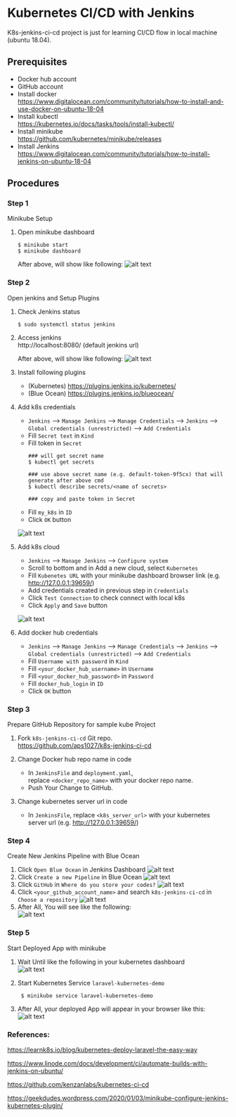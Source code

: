 # Kubernetes CI/CD with Jenkins
K8s-jenkins-ci-cd project is just for learning CI/CD flow in local machine (ubuntu 18.04).

## Prerequisites
- Docker hub account
- GitHub account
- Install docker    
    https://www.digitalocean.com/community/tutorials/how-to-install-and-use-docker-on-ubuntu-18-04
- Install kubectl   
    https://kubernetes.io/docs/tasks/tools/install-kubectl/
- Install minikube  
    https://github.com/kubernetes/minikube/releases
- Install Jenkins   
    https://www.digitalocean.com/community/tutorials/how-to-install-jenkins-on-ubuntu-18-04

## Procedures
### Step 1
Minikube Setup
1. Open minikube dashboard
    ```
    $ minikube start
    $ minikube dashboard
    ```
    After above, will show like following:
    ![alt text](https://github.com/aps1027/k8s-jenkins-ci-cd/blob/master/doc/images/minikube_dashboard.png?raw=true)

### Step 2
Open jenkins and Setup Plugins
1. Check Jenkins status
    ```
    $ sudo systemctl status jenkins
    ```
1. Access jenkins   
    http://localhost:8080/ (default jenkins url)    

    After above, will show like following:
    ![alt text](https://github.com/aps1027/k8s-jenkins-ci-cd/blob/master/doc/images/jenkins_dashboard.png?raw=true)

1. Install following plugins
    - (Kubernetes) https://plugins.jenkins.io/kubernetes/ 
    - (Blue Ocean) https://plugins.jenkins.io/blueocean/ 
1. Add k8s credentials
    - ```Jenkins``` --> ```Manage Jenkins``` --> ```Manage Credentials``` --> ```Jenkins``` --> ```	Global credentials (unrestricted)``` --> ```Add Credentials```
    - Fill ```Secret text``` in ```Kind```
    - Fill token in ```Secret```
        ```
        ### will get secret name
        $ kubectl get secrets

        ### use above secret name (e.g. default-token-9f5cx) that will generate after above cmd
        $ kubectl describe secrets/<name of secrets>

        ### copy and paste token in Secret
        ```
    - Fill ```my_k8s``` in ```ID```
    - Click ```OK``` button

    ![alt text](https://github.com/aps1027/k8s-jenkins-ci-cd/blob/master/doc/images/k8s_credentials.png?raw=true)

1. Add k8s cloud
    - ```Jenkins``` --> ```Manage Jenkins``` --> ```Configure system```   
    - Scroll to bottom and in Add a new cloud, select ```Kubernetes```
    - Fill ```Kubenetes URL``` with your minikube dashboard browser link (e.g. http://127.0.0.1:39659/)
    - Add credentials created in previous step in ```Credentials```
    - Click ```Test Connection``` to check connect with local k8s
    - Click ```Apply``` and ```Save``` button

    ![alt text](https://github.com/aps1027/k8s-jenkins-ci-cd/blob/master/doc/images/kubernetes_cloud.png?raw=true)

1. Add docker hub credentials
    - ```Jenkins``` --> ```Manage Jenkins``` --> ```Manage Credentials``` --> ```Jenkins``` --> ```	Global credentials (unrestricted)``` --> ```Add Credentials```
    - Fill ```Username with password``` in ```Kind```
    - Fill ```<your_docker_hub_username>``` in ```Username```
    - Fill ```<your_docker_hub_password>``` in ```Password```
    - Fill ```docker_hub_login``` in ```ID```
    - Click ```OK``` button

### Step 3
Prepare GitHub Repository for sample kube Project
1. Fork `k8s-jenkins-ci-cd` Git repo.   
    https://github.com/aps1027/k8s-jenkins-ci-cd

1. Change Docker hub repo name in code
    - In `JenkinsFile` and `deployment.yaml`,  
        replace `<docker_repo_name>` with your docker repo name.
    - Push Your Change to GitHub.

1. Change kubernetes server url in code
    - In `JenkinsFile`, 
        replace `<k8s_server_url>` with your kubernetes server url (e.g. http://127.0.0.1:39659/)

### Step 4
Create New Jenkins Pipeline with Blue Ocean
1. Click ```Open Blue Ocean``` in Jenkins Dashboard
    ![alt text](https://github.com/aps1027/k8s-jenkins-ci-cd/blob/master/doc/images/jenkins_dashboard.png?raw=true)
1. Click ```Create a new Pipeline``` in Blue Ocean
    ![alt text](https://github.com/aps1027/k8s-jenkins-ci-cd/blob/master/doc/images/jenkins_blue_ocean_1.png?raw=true)
1. Click ```GitHub``` in ```Where do you store your codes?```
    ![alt text](https://github.com/aps1027/k8s-jenkins-ci-cd/blob/master/doc/images/jenkins_blue_ocean_2.png?raw=true)
1. Click ```<your_github_account_name>``` and search ```k8s-jenkins-ci-cd``` in ```Choose a repository```
    ![alt text](https://github.com/aps1027/k8s-jenkins-ci-cd/blob/master/doc/images/jenkins_blue_ocean_3.png?raw=true)
1. After All, You will see like the following:     
    ![alt text](https://github.com/aps1027/k8s-jenkins-ci-cd/blob/master/doc/images/jenkins_blue_ocean_4.png?raw=true)

### Step 5
Start Deployed App with minikube
1. Wait Until like the following in your kubernetes dashboard   
    ![alt text](https://github.com/aps1027/k8s-jenkins-ci-cd/blob/master/doc/images/minikube_dashboard_2.png?raw=true)

1. Start Kubernetes Service ```laravel-kubernetes-demo```
    ```
     $ minikube service laravel-kubernetes-demo
    ```

1. After All, your deployed App will appear in your browser like this:
    ![alt text](https://github.com/aps1027/k8s-jenkins-ci-cd/blob/master/doc/images/laravel_app.png?raw=true)

### References:
https://learnk8s.io/blog/kubernetes-deploy-laravel-the-easy-way

https://www.linode.com/docs/development/ci/automate-builds-with-jenkins-on-ubuntu/

https://github.com/kenzanlabs/kubernetes-ci-cd

https://geekdudes.wordpress.com/2020/01/03/minikube-configure-jenkins-kubernetes-plugin/
        